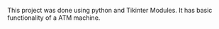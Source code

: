This project was done using python and Tikinter Modules.
It has basic functionality of a ATM machine.

